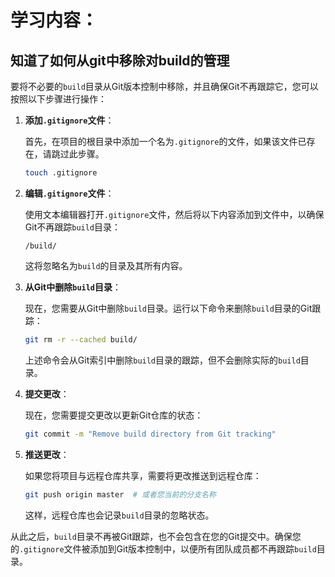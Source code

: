 



# 学习内容：
## 知道了如何从git中移除对build的管理
要将不必要的`build`目录从Git版本控制中移除，并且确保Git不再跟踪它，您可以按照以下步骤进行操作：

1. **添加`.gitignore`文件**：

   首先，在项目的根目录中添加一个名为`.gitignore`的文件，如果该文件已存在，请跳过此步骤。

   ```bash
   touch .gitignore
   ```

2. **编辑`.gitignore`文件**：

   使用文本编辑器打开`.gitignore`文件，然后将以下内容添加到文件中，以确保Git不再跟踪`build`目录：

   ```
   /build/
   ```

   这将忽略名为`build`的目录及其所有内容。

3. **从Git中删除`build`目录**：

   现在，您需要从Git中删除`build`目录。运行以下命令来删除`build`目录的Git跟踪：

   ```bash
   git rm -r --cached build/
   ```

   上述命令会从Git索引中删除`build`目录的跟踪，但不会删除实际的`build`目录。

4. **提交更改**：

   现在，您需要提交更改以更新Git仓库的状态：

   ```bash
   git commit -m "Remove build directory from Git tracking"
   ```

5. **推送更改**：

   如果您将项目与远程仓库共享，需要将更改推送到远程仓库：

   ```bash
   git push origin master  # 或者您当前的分支名称
   ```

   这样，远程仓库也会记录`build`目录的忽略状态。

从此之后，`build`目录不再被Git跟踪，也不会包含在您的Git提交中。确保您的`.gitignore`文件被添加到Git版本控制中，以便所有团队成员都不再跟踪`build`目录。




